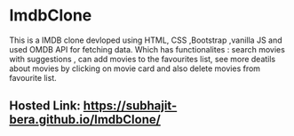 # ImdbClone
 
This is a IMDB clone devloped using HTML, CSS ,Bootstrap ,vanilla JS and used OMDB API for fetching data. Which has functionalites : search  movies with suggestions , can add movies to the favourites list, see more deatils about movies by clicking on movie card and also delete movies from favourite list.

## Hosted Link: https://subhajit-bera.github.io/ImdbClone/

